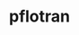 ---
title: "pflotran"
layout: cache
categories: [package, v2025.07.0]
meta: {"compilers": ["gcc@11.4.0", "intel-oneapi-compilers@2025.1.0"], "num_specs": 2, "num_specs_by_stack": {"e4s": 1, "e4s-oneapi": 1, "root": 2}, "oss": ["ubuntu22.04"], "platforms": ["linux"], "stacks": ["e4s", "e4s-oneapi", "root"], "targets": ["x86_64_v3"], "versions": ["5.0.0"]}
spec_details: [{"compiler": "gcc@11.4.0", "hash": "g2sq24rgwbqsr6rvw23pa27ni3rjnabb", "os": "ubuntu22.04", "platform": "linux", "size": "-", "stacks": ["e4s", "root"], "target": "x86_64_v3", "variants": ["build_system=autotools", "commit=f0fe931c72c03580e489724afeb8c5451406b942", "~rxn"], "versions": ["5.0.0"]}, {"compiler": "intel-oneapi-compilers@2025.1.0", "hash": "sycax4ikaai66kq6dwiufvc3k7hziarj", "os": "ubuntu22.04", "platform": "linux", "size": "-", "stacks": ["e4s-oneapi", "root"], "target": "x86_64_v3", "variants": ["build_system=autotools", "commit=f0fe931c72c03580e489724afeb8c5451406b942", "~rxn"], "versions": ["5.0.0"]}]
---